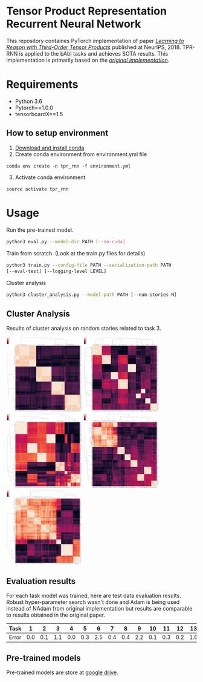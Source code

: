 # Tensor Product Representation Recurrent Neural Network
This repository containes PyTorch implementation of
paper [*Learning to Reason with Third-Order Tensor Products*](https://papers.nips.cc/paper/8203-learning-to-reason-with-third-order-tensor-products)
published at NeurIPS, 2018.
TPR-RNN is applied to the bAbI tasks and achieves SOTA results.
This implementation is primarily based on the [*original
implementation*](https://github.com/ischlag/TPR-RNN).

# Requirements
- Python 3.6
- Pytorch==1.0.0
- tensorboardX==1.5

## How to setup environment
1. [Download and install conda](https://conda.io/docs/user-guide/install/download.html)
2. Create conda environment from environment.yml file
```
conda env create -n tpr_rnn -f environment.yml
```
3. Activate conda environment
```
source activate tpr_rnn
```

# Usage
Run the pre-trained model.
```bash
python3 eval.py --model-dir PATH [--no-cuda]
```

Train from scratch. (Look at the train.py files for details)
```bash
python3 train.py --config-file PATH --serialization-path PATH
[--eval-test] [--logging-level LEVEL]
```

Cluster analysis
```bash
python3 cluster_analysis.py --model-path PATH [--num-stories N]
```

## Cluster Analysis
Results of cluster analysis on random stories related to task 3.

<img src="./imgs/small_plot_e1.png" alt="e1" width="200"/>
<img src="./imgs/small_plot_e2.png" alt="e2" width="200"/>

<img src="./imgs/small_plot_r1.png" alt="r1" width="200"/>
<img src="./imgs/small_plot_r2.png" alt="r2" width="200"/>
<img src="./imgs/small_plot_r3.png" alt="r3" width="200"/>

## Evaluation results
For each task model was trained, here are test data evaluation
results. Robust hyper-parameter search wasn't done and Adam is being
used instead of NAdam from original implementation but results 
are comparable to results obtained in the original paper.

|  Task |  1  |  2  |  3  |  4  |  5  |  6  |  7  |  8  |  9  |  10 |  11 |  12 |  13 |  14 |  15 |  16 |  17 |  18 |  19 |  20 |
|:-----:|:---:|:---:|:---:|:---:|:---:|:---:|:---:|:---:|:---:|:---:|:---:|:---:|:---:|:---:|:---:|:---:|:---:|:---:|:---:|:---:|
| Error | 0.0 | 0.1 | 1.1 | 0.0 | 0.3 | 2.5 | 0.4 | 0.4 | 2.2 | 0.1 | 0.3 | 0.2 | 1.6 | 0.4 | 0.0 | 0.0 | 3.9 | 2.3 | 0.2 | 0.0 |

## Pre-trained models
Pre-trained models are store at [google drive](https://drive.google.com/drive/folders/1mMTUlCHhHnxPwD36_Al4sq6KiESI4taN?usp=sharing).
